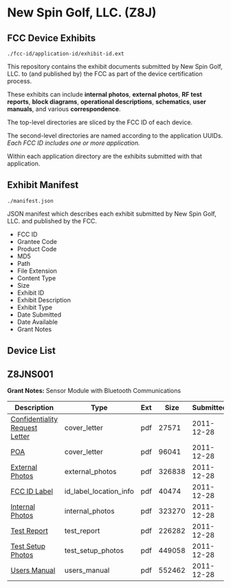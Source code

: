 # New Spin Golf, LLC. (Z8J)
## FCC Device Exhibits

```
./fcc-id/application-id/exhibit-id.ext
```

This repository contains the exhibit documents submitted by New Spin Golf, LLC. to (and published by) the FCC as part of the device certification process.

These exhibits can include **internal photos**, **external photos**, **RF test reports**, **block diagrams**, **operational descriptions**, **schematics**, **user manuals**, and various **correspondence**.

The top-level directories are sliced by the FCC ID of each device.

The second-level directories are named according to the application UUIDs. *Each FCC ID includes one or more application.*

Within each application directory are the exhibits submitted with that application. 

## Exhibit Manifest

```
./manifest.json
```

JSON manifest which describes each exhibit submitted by New Spin Golf, LLC. and published by the FCC.

- FCC ID
- Grantee Code
- Product Code
- MD5
- Path
- File Extension
- Content Type
- Size
- Exhibit ID
- Exhibit Description
- Exhibit Type
- Date Submitted
- Date Available
- Grant Notes

## Device List
## Z8JNS001
**Grant Notes:** Sensor Module with Bluetooth Communications

| Description | Type | Ext | Size | Submitted | Available |
| ----------- | ---- | --- | ---- | --------- | --------- |
| [Confidentiality Request Letter](Z8JNS001/9962297375ed435d7d7e1c15daa9ff83/1610876.pdf) | cover_letter | pdf | 27571 | 2011-12-28 | 2011-12-28 |
| [POA](Z8JNS001/9962297375ed435d7d7e1c15daa9ff83/1610875.pdf) | cover_letter | pdf | 96041 | 2011-12-28 | 2011-12-28 |
| [External Photos](Z8JNS001/9962297375ed435d7d7e1c15daa9ff83/1610878.pdf) | external_photos | pdf | 326838 | 2011-12-28 | 2011-12-28 |
| [FCC ID Label](Z8JNS001/9962297375ed435d7d7e1c15daa9ff83/1610879.pdf) | id_label_location_info | pdf | 40474 | 2011-12-28 | 2011-12-28 |
| [Internal Photos](Z8JNS001/9962297375ed435d7d7e1c15daa9ff83/1610880.pdf) | internal_photos | pdf | 323270 | 2011-12-28 | 2011-12-28 |
| [Test Report](Z8JNS001/9962297375ed435d7d7e1c15daa9ff83/1610883.pdf) | test_report | pdf | 226282 | 2011-12-28 | 2011-12-28 |
| [Test Setup Photos](Z8JNS001/9962297375ed435d7d7e1c15daa9ff83/1610884.pdf) | test_setup_photos | pdf | 449058 | 2011-12-28 | 2011-12-28 |
| [Users Manual](Z8JNS001/9962297375ed435d7d7e1c15daa9ff83/1610885.pdf) | users_manual | pdf | 552462 | 2011-12-28 | 2011-12-28 |
